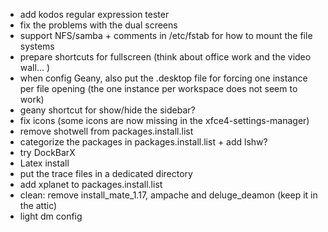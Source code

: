* add kodos regular expression tester
* fix the problems with the dual screens
* support NFS/samba + comments in /etc/fstab for how to mount the file systems
* prepare shortcuts for fullscreen (think about office work and the video wall... )
* when config Geany, also put the .desktop file for forcing one instance per file opening (the one instance per workspace does not seem to work)
* geany shortcut for show/hide the sidebar?
* fix icons (some icons are now missing in the xfce4-settings-manager)
* remove shotwell from packages.install.list
* categorize the packages in packages.install.list + add lshw?
* try DockBarX
* Latex install
* put the trace files in a dedicated directory
* add xplanet to packages.install.list
* clean: remove install_mate_1.17, ampache and deluge_deamon (keep it in the attic)
* light dm config

